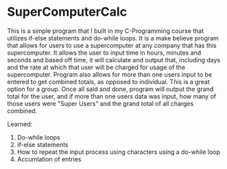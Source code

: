 # SuperComputerCalc

This is a simple program that I built in my C-Programming course that utilizes if-else statements and do-while loops.
It is a make believe program that allows for users to use a supercomputer at any company that has this supercomputer.
It allows the user to input time in hours, minutes and seconds and based off time, it will calculate and output that, including days and the rate at which that user will be charged for usage of the supercomputer.
Program also allows for more than one users input to be entered to get combined totals, as opposed to individual. This is a great option for a group.
Once all said and done, program will output the grand total for the user, and if more than one users data was input, how many of those users were "Super Users" and the grand total of all charges combined.

Learned:
1. Do-while loops
2. if-else statements
3. How to repeat the input process using characters using a do-while loop
4. Accumlation of entries
